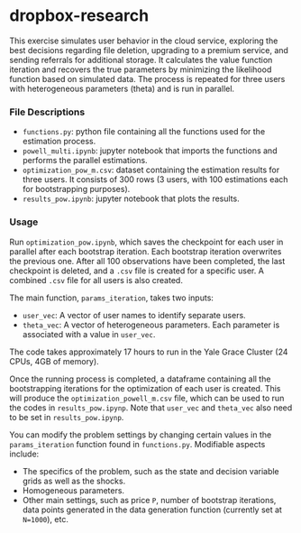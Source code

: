 # dropbox-research

This exercise simulates user behavior in the cloud service, exploring the best decisions regarding file deletion, upgrading to a premium service, and sending referrals for additional storage. It calculates the value function iteration and recovers the true parameters by minimizing the likelihood function based on simulated data. The process is repeated for three users with heterogeneous parameters (theta) and is run in parallel.

### File Descriptions

- `functions.py`: python file containing all the functions used for the estimation process.
- `powell_multi.ipynb`: jupyter notebook that imports the functions and performs the parallel estimations.
- `optimization_pow_m.csv`: dataset containing the estimation results for three users. It consists of 300 rows (3 users, with 100 estimations each for bootstrapping purposes).
- `results_pow.ipynb`: jupyter notebook that plots the results.

### Usage

Run `optimization_pow.ipynb`, which saves the checkpoint for each user in parallel after each bootstrap iteration. Each bootstrap iteration overwrites the previous one. After all 100 observations have been completed, the last checkpoint is deleted, and a `.csv` file is created for a specific user. A combined `.csv` file for all users is also created. 

The main function, `params_iteration`, takes two inputs:
- `user_vec`: A vector of user names to identify separate users.
- `theta_vec`: A vector of heterogeneous parameters. Each parameter is associated with a value in `user_vec`.

The code takes approximately 17 hours to run in the Yale Grace Cluster (24 CPUs, 4GB of memory).

Once the running process is completed, a dataframe containing all the bootstrapping iterations for the optimization of each user is created. This will produce the `optimization_powell_m.csv` file, which can be used to run the codes in `results_pow.ipynp`. Note that `user_vec` and `theta_vec` also need to be set in `results_pow.ipynp`.

You can modify the problem settings by changing certain values in the `params_iteration` function found in `functions.py`. Modifiable aspects include:
- The specifics of the problem, such as the state and decision variable grids as well as the shocks.
- Homogeneous parameters.
- Other main settings, such as price `P`, number of bootstrap iterations, data points generated in the data generation function (currently set at `N=1000`), etc.


